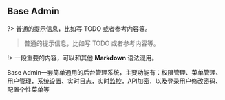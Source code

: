 ## Base Admin
?> 普通的提示信息，比如写 TODO 或者参考内容等。

> 普通的提示信息，比如写 TODO 或者参考内容等。

!> 一段重要的内容，可以和其他 **Markdown** 语法混用。

Base Admin一套简单通用的后台管理系统，主要功能有：权限管理、菜单管理、用户管理，系统设置、实时日志，实时监控，API加密，以及登录用户修改密码、配置个性菜单等
